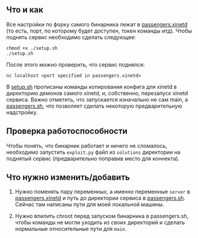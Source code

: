 ## Что и как

Все настройки по форку самого бинарника лежат в [passengers.xinetd](./passengers.xinetd) (то есть, порт, по которому будет доступен, токен команды итд).
Чтобы поднять сервис необходимо сделать следующее:

```
chmod +x ./setup.sh
./setup.sh
```

После этого можно проверить, что сервис поднялся:
```
nc localhost <port specified in passengers.xinetd>
```

В [setup.sh](./setup.sh) прописаны команды копирования конфига для xinetd в директорию демонов самого xinetd, и, собственно, перезапуск xinetd сервиса. 
Важно отметить, что запускается изначально не сам main, а [passengers.sh](./passengers.sh), что позволяет сделать некоторую предварительную надстройку.

## Проверка работоспособности
Чтобы понять, что бинарник работает и ничего не сломалось, необходимо запустить ```exploit.py``` файл из ```solutions``` директории на поднятый сервис (предварительно поправив место для коннекта).

## Что нужно изменить/добавить
1. Нужно поменять пару переменных, а именно переменные ```server``` в [passengers.xinetd](./passengers.xinetd) и путь до директории сервиса в [passengers.sh](./passengers.sh). Сейчас там написаны пути для моей локальной машины.

2. Нужно впилить chroot перед запуском бинарника в passengers.sh, чтобы команды не могли уходить из своих директорий и сделать нормальные относительные пути для ```main```.